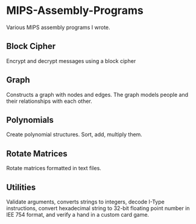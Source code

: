 # MIPS-Assembly-Programs

Various MIPS assembly programs I wrote.


## Block Cipher 
Encrypt and decrypt messages using a block cipher

## Graph 
Constructs a graph with nodes and edges. The graph models people and their relationships with each other.

## Polynomials 
Create polynomial structures. Sort, add, multiply them.

## Rotate Matrices 
Rotate matrices formatted in text files.

## Utilities 
Validate arguments, converts strings to integers, decode I-Type instructions, convert hexadecimal string to 32-bit floating point number
in IEE 754 format, and verify a hand in a custom card game. 
